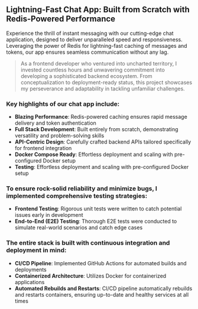 ## **Lightning-Fast Chat App: Built from Scratch with Redis-Powered Performance**

Experience the thrill of instant messaging with our cutting-edge chat application, designed to deliver unparalleled speed and responsiveness. Leveraging the power of Redis for lightning-fast caching of messages and tokens, our app ensures seamless communication without any lag.

> As a frontend developer who ventured into uncharted territory, I invested countless hours and unwavering commitment into developing a sophisticated backend ecosystem. From conceptualization to deployment-ready status, this project showcases my perseverance and adaptability in tackling unfamiliar challenges.
> 

### Key highlights of our chat app include:

- **Blazing Performance**: Redis-powered caching ensures rapid message delivery and token authentication
- **Full Stack Development**: Built entirely from scratch, demonstrating versatility and problem-solving skills
- **API-Centric Design**: Carefully crafted backend APIs tailored specifically for frontend integration
- **Docker Compose Ready**: Effortless deployment and scaling with pre-configured Docker setup
- **Testing**: Effortless deployment and scaling with pre-configured Docker setup

### To ensure rock-solid reliability and minimize bugs, I implemented comprehensive testing strategies:

- **Frontend Testing**: Rigorous unit tests were written to catch potential issues early in development
- **End-to-End (E2E) Testing**: Thorough E2E tests were conducted to simulate real-world scenarios and catch edge cases

### The entire stack is built with continuous integration and deployment in mind:

- **CI/CD Pipeline**: Implemented GitHub Actions for automated builds and deployments
- **Containerized Architecture**: Utilizes Docker for containerized applications
- **Automated Rebuilds and Restarts**: CI/CD pipeline automatically rebuilds and restarts containers, ensuring up-to-date and healthy services at all times
